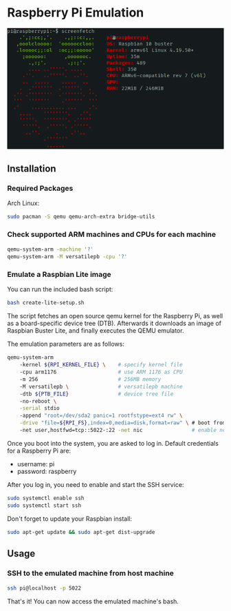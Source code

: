 # Raspberry Pi Emulation

![pi.png](./pi.png)

## Installation

### Required Packages

Arch Linux:

```sh
sudo pacman -S qemu qemu-arch-extra bridge-utils
```

### Check supported ARM machines and CPUs for each machine

```sh
qemu-system-arm -machine '?'
qemu-system-arm -M versatilepb -cpu '?'
```

### Emulate a Raspbian Lite image

You can run the included bash script:

```sh
bash create-lite-setup.sh
```

The script fetches an open source qemu kernel for the Raspberry Pi, as well as a board-specific device tree (DTB). Afterwards it downloads an image of Raspbian Buster Lite, and finally executes the QEMU emulator.

The emulation parameters are as follows:

```sh
qemu-system-arm
    -kernel ${RPI_KERNEL_FILE} \    # specify kernel file
    -cpu arm1176                    # use ARM 1176 as CPU
    -m 256                          # 256MB memory
    -M versatilepb \                # versatilepb machine
    -dtb ${PTB_FILE}                # device tree file
    -no-reboot \
    -serial stdio
    -append "root=/dev/sda2 panic=1 rootfstype=ext4 rw" \
    -drive "file=${RPI_FS},index=0,media=disk,format=raw" \ # boot from downloaded image
    -net user,hostfwd=tcp::5022-:22 -net nic                # enable networking and set port to 5022 for SSH
```

Once you boot into the system, you are asked to log in. Default credentials for a Raspberry Pi are:

-   username: pi
-   password: raspberry

After you log in, you need to enable and start the SSH service:

```sh
sudo systemctl enable ssh
sudo systemctl start ssh
```

Don't forget to update your Raspbian install:

```sh
sudo apt-get update && sudo apt-get dist-upgrade
```

## Usage

### SSH to the emulated machine from host machine

```sh
ssh pi@localhost -p 5022
```

That's it! You can now access the emulated machine's bash.

<!-- ### Resizing the image

If you find you need more space in your Raspbian image, you can use the following steps:

* Check available space using
```sh
df -h
```

* Resize the image

```sh
qemu-img resize <img-file> +10G
``` -->
